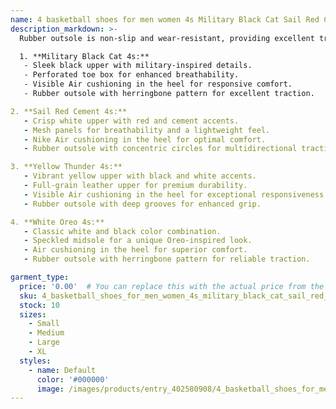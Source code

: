 ```yaml
---
name: 4 basketball shoes for men women 4s Military Black Cat Sail Red Cement Yellow Thunder White Oreo Cool Grey Blue University Seafoam mens spor
description_markdown: >-
  Rubber outsole is non-slip and wear-resistant, providing excellent traction on various surfaces and terrains. Rubber outsole, anti-slip and wear-resistant, suitable for indoor and outdoor sports. Suitable for basketball, football, volleyball, baseball, tennis, softball, etc. It is also a good gift for family and friends.welcome to order.Soft sports casual shoes leather upper combines a white base with contrasting black overlays Lightweight rubber outsole with anti-slip grooves for superior traction and grip..syi

  1. **Military Black Cat 4s:**
   - Sleek black upper with military-inspired details.
   - Perforated toe box for enhanced breathability.
   - Visible Air cushioning in the heel for responsive comfort.
   - Rubber outsole with herringbone pattern for excellent traction.

2. **Sail Red Cement 4s:**
   - Crisp white upper with red and cement accents.
   - Mesh panels for breathability and a lightweight feel.
   - Nike Air cushioning in the heel for optimal comfort.
   - Rubber outsole with concentric circles for multidirectional traction.

3. **Yellow Thunder 4s:**
   - Vibrant yellow upper with black and white accents.
   - Full-grain leather upper for premium durability.
   - Visible Air cushioning in the heel for exceptional responsiveness.
   - Rubber outsole with deep grooves for enhanced grip.

4. **White Oreo 4s:**
   - Classic white and black color combination.
   - Speckled midsole for a unique Oreo-inspired look.
   - Air cushioning in the heel for superior comfort.
   - Rubber outsole with herringbone pattern for reliable traction.

garment_type:
  price: '0.00'  # You can replace this with the actual price from the XML
  sku: 4_basketball_shoes_for_men_women_4s_military_black_cat_sail_red_cement_yellow_thunder_white_oreo_cool_grey_blue_university_seafoam_mens_spor
  stock: 10
  sizes:
    - Small
    - Medium
    - Large
    - XL
  styles:
    - name: Default
      color: '#000000'
      image: /images/products/entry_402580908/4_basketball_shoes_for_men_women_4s_military_black_cat_sail_red_cement_yellow_thunder_white_oreo_cool_grey_blue_university_seafoam_mens_spor_402580908.jpg
---
```

